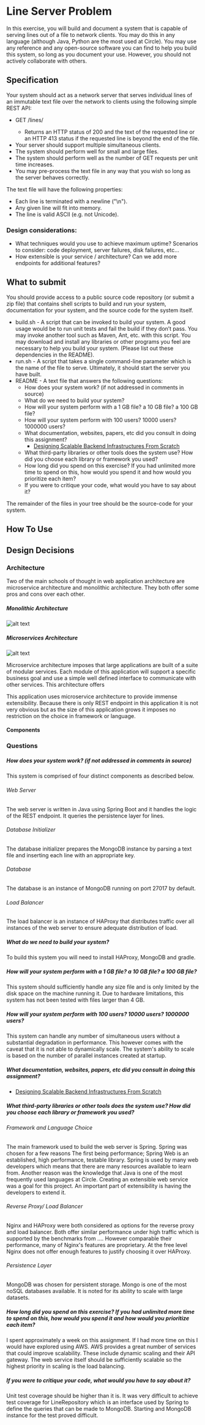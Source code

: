 # Line Server Problem
In this exercise, you will build and document a system that is capable of serving lines out of a
file to network clients. You may do this in any language (although Java, Python are the most
used at Circle). You may use any reference and any open-source software you can find to help
you build this system, so long as you document your use. However, you should not actively
collaborate with others.

## Specification
Your system should act as a network server that serves individual lines of an immutable text file
over the network to clients using the following simple REST API:
* GET /lines/<line index>
  * Returns an HTTP status of 200 and the text of the requested line or an HTTP 413 status if the requested line is beyond the end of the file.
* Your server should support multiple simultaneous clients.
* The system should perform well for small and large files.
* The system should perform well as the number of GET requests per unit time increases.
* You may pre-process the text file in any way that you wish so long as the server behaves
correctly.

The text file will have the following properties:
* Each line is terminated with a newline ("\n").
* Any given line will fit into memory.
* The line is valid ASCII (e.g. not Unicode).

### Design considerations:
* What techniques would you use to achieve maximum uptime? Scenarios to consider:
code deployment, server failures, disk failures, etc…
* How extensible is your service / architecture? Can we add more endpoints for additional
features?
## What to submit
You should provide access to a public source code repository (or submit a zip file) that contains
shell scripts to build and run your system, documentation for your system, and the source code
for the system itself.
* build.sh​ - A script that can be invoked to build your system. A good usage would be to
run unit tests and fail the build if they don’t pass. You may invoke another tool such as
Maven, Ant, etc. with this script. You may download and install any libraries or other
programs you feel are necessary to help you build your system. (Please list out these
dependencies in the README).
* run.sh​ - A script that takes a single command-line parameter which is the name of the
file to serve. Ultimately, it should start the server you have built.
* README​ - A text file that answers the following questions:
  * How does your system work? (if not addressed in comments in source)
  * What do we need to build your system?
  * How will your system perform with a 1 GB file? a 10 GB file? a 100 GB file?
  * How will your system perform with 100 users? 10000 users? 1000000 users?
  * What documentation, websites, papers, etc did you consult in doing this assignment?
    * [Designing Scalable Backend Infrastructures From Scratch](https://medium.com/@helloansh/designing-scalable-backend-infrastructures-from-scratch-af80f5767ccc)
  * What third-party libraries or other tools does the system use? How did you
choose each library or framework you used?
  * How long did you spend on this exercise? If you had unlimited more time to spend on this, how would you spend it and how would you prioritize each item?
  * If you were to critique your code, what would you have to say about it?

The remainder of the files in your tree should be the source-code for your system.

## How To Use

## Design Decisions
### Architecture
Two of the main schools of thought in web application architecture are microservice architecture and monolithic architecture.
They both offer some pros and cons over each other.

##### Monolithic Architecture
![alt text](https://cdn-images-1.medium.com/max/800/1*l1RlVVVBlSzhaNS8x5nOxw.png "Monolithic architecture")


##### Microservices Architecture
![alt text](https://cdn-images-1.medium.com/max/800/1*-4JDjKBimQK6mnn4ney_QQ.png "Microservices architecture")

Microservice architecture imposes that large applications are built of a suite of modular services. 
Each module of this application will support a specific business goal and use a simple well defined interface
to communicate with other services. This architecture offers 

This application uses microservice architecture to provide immense extensibility.
Because there is only REST endpoint in this application it is not very obvious but as the size of this application grows
it imposes no restriction on the choice in framework or language. 

#### Components


### Questions 
##### How does your system work? (if not addressed in comments in source)
This system is comprised of four distinct components as described below.

###### Web Server
The web server is written in Java using Spring Boot and it handles the logic of the REST endpoint. It queries the persistence
layer for lines. 

###### Database Initializer 
The database initializer prepares the MongoDB instance by parsing a text file and inserting each line with an appropriate
key.

###### Database
The database is an instance of MongoDB running on port 27017 by default.

###### Load Balancer
The load balancer is an instance of HAProxy that distributes traffic over all instances of the web server to ensure
adequate distribution of load.
  
##### What do we need to build your system?
To build this system you will need to install HAProxy, MongoDB and gradle. 

##### How will your system perform with a 1 GB file? a 10 GB file? a 100 GB file?
This system should sufficiently handle any size file and is only limited by the disk space on the machine running it.
Due to hardware limitations, this system has not been tested with files larger than 4 GB.

##### How will your system perform with 100 users? 10000 users? 1000000 users?
This system can handle any number of simultaneous users without a substantial degradation in performance. This however
comes with the caveat that it is not able to dynamically scale. The system's ability to scale is based on the number of parallel
instances created at startup. 

##### What documentation, websites, papers, etc did you consult in doing this assignment?
   * [Designing Scalable Backend Infrastructures From Scratch](https://medium.com/@helloansh/designing-scalable-backend-infrastructures-from-scratch-af80f5767ccc)
#####  What third-party libraries or other tools does the system use? How did you choose each library or framework you used?
###### Framework and Language Choice
The main framework used to build the web server is Spring. Spring was chosen for a few reasons
The first being performance; Spring Web is an established, high performance, testable library. Spring is used by many web developers
which means that there are many resources available to learn from. Another reason was the knowledge that
Java is one of the most frequently used languages at Circle. Creating an extensible web service was
a goal for this project. An important part of extensibility is having the developers to extend it.
###### Reverse Proxy/ Load Balancer 
Nginx and HAProxy were both considered as options for the reverse proxy and load balancer. Both offer similar performance under high 
traffic which is supported by the benchmarks from .... However comparable their performance, many of Nginx's features
are proprietary. At the free level Nginx does not offer enough features to justify choosing it over
HAProxy. 
###### Persistence Layer
MongoDB was chosen for persistent storage. Mongo is one of the most noSQL databases available. It is noted for its ability to 
scale with large datasets. 


##### How long did you spend on this exercise? If you had unlimited more time to spend on this, how would you spend it and how would you prioritize each item?
I spent approximately a week on this assignment. If I had more time on this I would have explored using AWS. AWS provides a 
great number of services that could improve scalability. These include dynamic scaling and their API gateway. The web service
itself should be sufficiently scalable so the highest priority in scaling is the load balancing. 

##### If you were to critique your code, what would you have to say about it?
Unit test coverage should be higher than it is. It was very difficult to achieve test coverage for LineRepository which 
is an interface used by Spring to define the queries that can be made to MongoDB. Starting and MongoDB instance 
for the test proved difficult. 